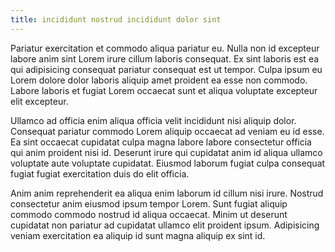```yaml
---
title: incididunt nostrud incididunt dolor sint
---
```


Pariatur exercitation et commodo aliqua pariatur eu. Nulla non id excepteur labore anim sint Lorem irure cillum laboris consequat. Ex sint laboris est ea qui adipisicing consequat pariatur consequat est ut tempor. Culpa ipsum eu Lorem dolore dolor laboris aliquip amet proident ea esse non commodo. Labore laboris et fugiat Lorem occaecat sunt et aliqua voluptate excepteur elit excepteur.

Ullamco ad officia enim aliqua officia velit incididunt nisi aliquip dolor. Consequat pariatur commodo Lorem aliquip occaecat ad veniam eu id esse. Ea sint occaecat cupidatat culpa magna labore labore consectetur officia qui anim proident nisi id. Deserunt irure qui cupidatat anim id aliqua ullamco voluptate aute voluptate cupidatat. Eiusmod laborum fugiat culpa consequat fugiat fugiat exercitation duis do elit officia.

Anim anim reprehenderit ea aliqua enim laborum id cillum nisi irure. Nostrud consectetur anim eiusmod ipsum tempor Lorem. Sunt fugiat aliquip commodo commodo nostrud id aliqua occaecat. Minim ut deserunt cupidatat non pariatur ad cupidatat ullamco elit proident ipsum. Adipisicing veniam exercitation ea aliquip id sunt magna aliquip ex sint id.
